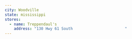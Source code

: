 ```yaml
---
city: Woodville
state: mississippi
stores:
  - name: Treppendaul's
    address: "130 Hwy 61 South                       "
---
```

